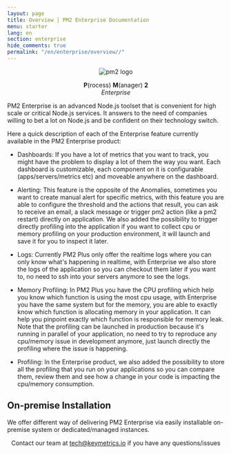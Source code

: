```yaml
---
layout: page
title: Overview | PM2 Enterprise Documentation
menu: starter
lang: en
section: enterprise
hide_comments: true
permalink: "/en/enterprise/overview//"
---
```


<p align="center">
    <img class="pm2-logo" src="{{ site.baseurl }}/img/enterprise/enterprise-black.png" alt="pm2 logo">
</p>
<p align="center">
    <b>P</b>(rocess) <b>M</b>(anager) <b>2</b><br/>
    <i>Enterprise</i>
</p>

PM2 Enterprise is an advanced Node.js toolset that is convenient for high scale or critical Node.js services.
It answers to the need of companies willing to bet a lot on Node.js and be confident on their technology switch.

Here a quick description of each of the Enterprise feature currently available in the PM2 Enterprise product:

- Dashboards: 
If you have a lot of metrics that you want to track, you might have the problem to display a lot of them the way you want. Each dashboard is customizable, each component on it is configurable (apps/servers/metrics etc) and moveable anywhere on the dashboard.

- Alerting:
This feature is the opposite of the Anomalies, sometimes you want to create manual alert for specific metrics, with this feature you are able to configure the threshold and the actions that result, you can ask to receive an email, a slack message or trigger pm2 action (like a pm2 restart) directly on application. We also added the possibility to trigger directly profiling into the application if you want to collect cpu or memory profiling on your production environment, it will launch and save it for you to inspect it later.

- Logs:
Currently PM2 Plus only offer the realtime logs where you can only know what's happening in realtime, with Enterprise we also store the logs of the application so you can checkout them later if you want to, no need to ssh into your servers anymore to see the logs.

- Memory Profiling:
In PM2 Plus you have the CPU profiling which help you know which function is using the most cpu usage, with Enterprise you have the same system but for the memory, you are able to exactly know which function is allocating memory in your application. It can help you pinpoint exactly which function is responsible for memory leak.
Note that the profiling can be launched in production because it's running in parallel of your application, no need to try to reproduce any cpu/memory issue in development anymore, just launch directly the profiling where the issue is happening.

- Profiling:
In the Enterprise product, we also added the possibility to store all the profiling that you run on your applications so you can compare them, review them and see how a change in your code is impacting the cpu/memory consumption.

## On-premise Installation

We offer different way of delivering PM2 Enterprise via easily installable on-premise system or dedicated/managed instances.




<center>
Contact our team at <a href="mailto:tech@keymetrics.io">tech@keymetrics.io</a> if you have any questions/issues
</center>
